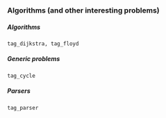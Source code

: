 ### Algorithms (and other interesting problems)

##### Algorithms
	
	tag_dijkstra, tag_floyd

##### Generic problems

	tag_cycle

##### Parsers

	tag_parser
